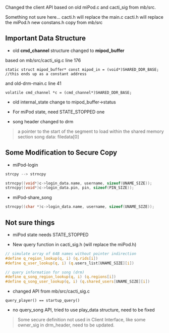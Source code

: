 Changed the client API based on old miPod.c and cacti_sig from mb/src.

Something not sure here...
cacti.h will replace the main.c
cacti.h will replace the miPod.h
new constans.h copy from mb/src



## Important Data Structure

- old **cmd_channel** structure changed to **mipod_buffer**

based on mb/src/cacti_sig.c line 176

`static struct mipod_buffer* const mipod_in = (void*)SHARED_DDR_BASE;  //this ends up as a constant address`

and old-drm-main.c line 41

`volatile cmd_channel *c = (cmd_channel*)SHARED_DDR_BASE;`

- old internal_state change to mipod_buffer->status

- For miPod state, need STATE_STOPPED one

- song header changed to drm

> a pointer to the start of the segment to load within the shared memory section song data: filedata[0]



## Some Modification to Secure Copy

- miPod-login

```c
strcpy --> strncpy

strncpy((void*)c->login_data.name, username, sizeof(UNAME_SIZE));
strncpy((void*)c->login_data.pin, pin, sizeof(PIN_SIZE));
```

- miPod-share_song

```c
strncpy((char *)c->login_data.name, username, sizeof(UNAME_SIZE));
```



## Not sure things

- miPod state needs STATE_STOPPED

- New query function in cacti_sig.h (will replace the miPod.h)

```c
// simulate array of 64B names without pointer indirection
#define q_region_lookup(q, i) (q.rids[i])
#define q_user_lookup(q, i) (q.users_list[UNAME_SIZE][i])

// query information for song (drm)
#define q_song_region_lookup(q, i) (q.regions[i])
#define q_song_user_lookup(q, i) (q.shared_users[UNAME_SIZE][i])
```

- changed API from mb/src/cacti_sig.c

`query_player() == startup_query()`

- no query_song API, tried to use play_data structure, need to be fixed



> Some secure definition not used in Client Interface, like some owner_sig in drm_header, need to be updated.
